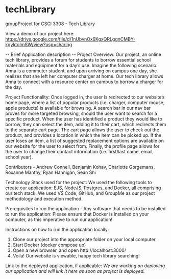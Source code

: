 # techLibrary
groupProject for CSCI 3308 - Tech Library

View a demo of our project here: https://drive.google.com/file/d/1nUbvnOx9XgxQRLggnCMBY-kgyktoImSW/view?usp=sharing


-- Brief Application description -- 
Project Overview: Our project, an online tech library, provides a forum for students to borrow essential school materials and equipment for a day’s use. Imagine the following scenario: Anna is a commuter student, and upon arriving on campus one day, she realizes that she left her computer charger at home. Our tech library allows Anna to connect with a resource center on campus to borrow a charger for the day.

Project Functionality: Once logged in, the user is redirected to our website’s home page, where a list of popular products (i.e. charger, computer mouse, apple products) is available for browsing. A search bar in our nav bar proves for more targeted browsing, should the user want to search for a specific product. When the user has identified a product they would like to borrow, they can select the item, adding it to their cart, which redirects them to the separate cart page. The cart page allows the user to check out the product, and provides a location in which the item can be picked up. If the user loses an item, a list of suggested replacement options are available on our website for the user to select from. Finally, the profile page allows for the user to change their contact information (i.e. first/last name, email, school year). 



Contributors - Andrew Connell, Benjamin Kohav, Charlotte Gorgemans, Roxanne Manthy, Ryan Hannigan, Sean Shi


Technology Stack used for the project:
We used the following tools to create our application:
EJS, NodeJS, Postgres, and Docker, all comprising our tech stack. We used VS Code, GitHub, and GroupMe as our project methodology and execution method.


Prerequisites to run the application - Any software that needs to be installed to run the application:
Please ensure that Docker is installed on your computer, as this imperative to run our application!

Instructions on how to run the application locally:
1. Clone our project into the appropriate folder on your local computer. 
2. Start Docker (docker compose up)
3. Open a new browser, and open http://localhost:3000/
4. Voila! Our website is viewable, happy tech library searching!


Link to the deployed application, if applicable:
*We are working on deploying our application and will link it here as soon as project is deployed.*

